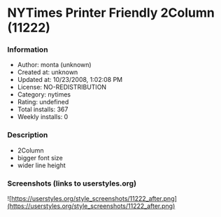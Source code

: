# NYTimes Printer Friendly 2Column (11222)

### Information
- Author: monta (unknown)
- Created at: unknown
- Updated at: 10/23/2008, 1:02:08 PM
- License: NO-REDISTRIBUTION
- Category: nytimes
- Rating: undefined
- Total installs: 367
- Weekly installs: 0


### Description
* 2Column
* bigger font size
* wider line height


### Screenshots (links to userstyles.org)
![https://userstyles.org/style_screenshots/11222_after.png](https://userstyles.org/style_screenshots/11222_after.png)


